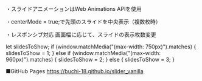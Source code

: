 ・スライドアニメーションはWeb Animations APIを使用

・centerMode = true;で先頭のスライドを中央表示（複数枚時）

・レスポンシブ対応
画面幅に応じて、スライドの表示枚数変更

let slidesToShow;
if (window.matchMedia("(max-width: 750px)").matches) {
  slidesToShow = 1;
} else if (window.matchMedia("(max-width: 960px)").matches) {
  slidesToShow = 2;
} else {
  slidesToShow = 3;
}

■GitHub Pages
https://buchi-18.github.io/slider_vanilla
